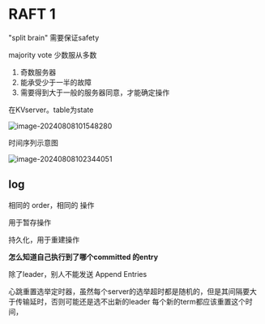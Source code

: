 # RAFT 1

"split brain"
需要保证safety

majority vote
少数服从多数 

1. 奇数服务器
1. 能承受少于一半的故障
1. 需要得到大于一般的服务器同意，才能确定操作



在KVserver。table为state

![image-20240808101548280](https://zilong-blog-butterfly.oss-cn-shanghai.aliyuncs.com/article/image-20240808101548280.png)



时间序列示意图

![image-20240808102344051](https://zilong-blog-butterfly.oss-cn-shanghai.aliyuncs.com/article/image-20240808102344051.png)



## log

相同的  order，相同的 操作

用于暂存操作

持久化，用于重建操作



**怎么知道自己执行到了哪个committed 的entry**



除了leader，别人不能发送 Append Entries

心跳重置选举定时器，虽然每个server的选举超时都是随机的，但是其间隔要大于传输延时，否则可能还是选不出新的leader
每个新的term都应该重置这个时间，



